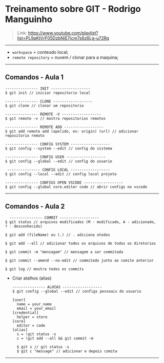 # Treinamento sobre GIT - Rodrigo Manguinho

> Link: https://www.youtube.com/playlist?list=PL9aKtVrF05DzbNiE7jcm7s6z6Lg-u72Rq

---

- `workspace` = conteudo local;
- `remote repository` = nuvem / clonar para a maquina;

---

## Comandos - Aula 1

    --------------- INIT ------------------
    $ git init // iniciar repositorio local

    --------------- CLONE ------------------
    $ git clone // clonar um repositorio

    --------------- REMOTE -V ------------------
    $ git remote -v // mostra repositorios remotos

    --------------- REMOTE ADD ------------------
    $ git add remote add (apelido, ex: origin) (url) // adicionar repositorio remoto

    --------------- CONFIG SYSTEM ------------------
    $ git config --system --edit // config do sistema

    --------------- CONFIG USER ------------------
    $ git config --global --edit // config do usuario

     --------------- CONFIG LOCAL ------------------
    $ git config --local --edit // config local projeto

    --------------- CONFIGS OPEN VSCODE ------------------
    $ git config --global core.editor code // abrir configs no vscode

---

## Comandos - Aula 2

      --------------- COMMIT ------------------
    $ git status // arquivos modificados (M - modificado, A - adicionado, ? - desconhecido)

    $ git add (fileName) ou (.) // . adiciona otodos

    $ git add --all // adicionar todos os arquivos de todos os diretorios

    $ git commit -m "mensagem" // mensagem a ser commitada

    $ git commit --amend --no-edit // commitado junto ao comite anterior

    $ git log // mostra todos os commits

- Criar atalhos (alias)

      --------------- ALHIAS ------------------
      $ git config --global --edit // configs pessoais do usuario

      [user]
        name = your_name
        email = your_email
      [credential]
        helper = store
      [core]
        editor = code
      [alias]
        s = !git status -s
        c = !git add --all && git commit -m

        $ git s // git status -s
        $ git c "message" // adicionar e depois comita

---
